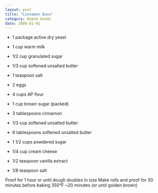 ```yaml
---
layout: post
title: "Cinnamon Buns"
category: Baked Goods
date: 2000-01-01
---
```


- 1 package active dry yeast
- 1 cup warm milk

- 1/2 cup granulated sugar
- 1/3 cup softened unsalted butter
- 1 teaspoon salt
- 2 eggs
- 4 cups AP flour

- 1 cup brown sugar (packed)
- 3 tablespoons cinnamon
- 1/3 cup softened unsalted butter

- 6 tablespoons softened unsalted butter
- 1 1/2 cups powdered sugar
- 1/4 cup cream cheese
- 1/2 teaspoon vanilla extract
- 1/8 teaspoon salt

Proof for 1 hour or until dough doubles in size
Make rolls and proof for 30 minutes before baking
350°F ~20 minutes (or until golden brown)
